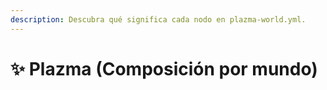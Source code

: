 ```yaml
---
description: Descubra qué significa cada nodo en plazma-world.yml.
---
```


# ✨ Plazma (Composición por mundo)

